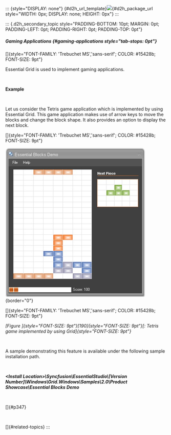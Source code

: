 ::: {style="DISPLAY: none"}
[](ms-xhelp:///?Id=d2h_url_template){#d2h_url_template}![](!package_url!){#d2h_package_url style="WIDTH: 0px; DISPLAY: none; HEIGHT: 0px"}
:::

::: {.d2h_secondary_topic style="PADDING-BOTTOM: 10pt; MARGIN: 0pt; PADDING-LEFT: 0pt; PADDING-RIGHT: 0pt; PADDING-TOP: 0pt"}
##### Gaming Applications {#gaming-applications style="tab-stops: 0pt"}

[]{style="FONT-FAMILY: 'Trebuchet MS','sans-serif'; COLOR: #15428b; FONT-SIZE: 9pt"} 

Essential Grid is used to implement gaming applications.

 

**Example**

 

Let us consider the Tetris game application which is implemented by using Essential Grid. This game application makes use of arrow keys to move the blocks and change the block shape. It also provides an option to display the next block.

[]{style="FONT-FAMILY: 'Trebuchet MS','sans-serif'; COLOR: #15428b; FONT-SIZE: 9pt"} 

![](ImagesExt/image91_252.jpg){border="0"}

[]{style="FONT-FAMILY: 'Trebuchet MS','sans-serif'; COLOR: #15428b; FONT-SIZE: 9pt"} 

*[Figure ]{style="FONT-SIZE: 9pt"}[190]{style="FONT-SIZE: 9pt"}[: Tetris game implemented by using Grid]{style="FONT-SIZE: 9pt"}*

 

A sample demonstrating this feature is available under the following sample installation path.

 

***\<Install Location\>\\Syncfusion\\EssentialStudio\\\[Version Number\]\\Windows\\Grid.Windows\\Samples\\2.0\\Product Showcase\\Essential Blocks Demo***

 

[]{#p347} 

 

[]{#related-topics}
:::
